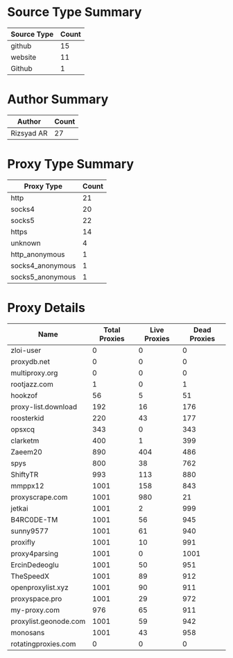 # Source Type Summary

| Source Type | Count |
|-------------|-------|
| github | 15 |
| website | 11 |
| Github | 1 |


# Author Summary

| Author | Count |
|--------|-------|
| Rizsyad AR | 27 |


# Proxy Type Summary

| Proxy Type | Count |
|------------|-------|
| http | 21 |
| socks4 | 20 |
| socks5 | 22 |
| https | 14 |
| unknown | 4 |
| http_anonymous | 1 |
| socks4_anonymous | 1 |
| socks5_anonymous | 1 |


# Proxy Details

| Name | Total Proxies | Live Proxies | Dead Proxies |
|------|---------------|--------------|---------------|
| zloi-user | 0 | 0 | 0 |
| proxydb.net | 0 | 0 | 0 |
| multiproxy.org | 0 | 0 | 0 |
| rootjazz.com | 1 | 0 | 1 |
| hookzof | 56 | 5 | 51 |
| proxy-list.download | 192 | 16 | 176 |
| roosterkid | 220 | 43 | 177 |
| opsxcq | 343 | 0 | 343 |
| clarketm | 400 | 1 | 399 |
| Zaeem20 | 890 | 404 | 486 |
| spys | 800 | 38 | 762 |
| ShiftyTR | 993 | 113 | 880 |
| mmppx12 | 1001 | 158 | 843 |
| proxyscrape.com | 1001 | 980 | 21 |
| jetkai | 1001 | 2 | 999 |
| B4RC0DE-TM | 1001 | 56 | 945 |
| sunny9577 | 1001 | 61 | 940 |
| proxifly | 1001 | 10 | 991 |
| proxy4parsing | 1001 | 0 | 1001 |
| ErcinDedeoglu | 1001 | 50 | 951 |
| TheSpeedX | 1001 | 89 | 912 |
| openproxylist.xyz | 1001 | 90 | 911 |
| proxyspace.pro | 1001 | 29 | 972 |
| my-proxy.com | 976 | 65 | 911 |
| proxylist.geonode.com | 1001 | 59 | 942 |
| monosans | 1001 | 43 | 958 |
| rotatingproxies.com | 0 | 0 | 0 |
